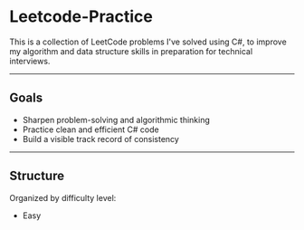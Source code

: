 # Leetcode-Practice

This is a collection of LeetCode problems I've solved using C#, to improve my algorithm and data structure skills in preparation for technical interviews.

---

## Goals

- Sharpen problem-solving and algorithmic thinking
- Practice clean and efficient C# code
- Build a visible track record of consistency

---

## Structure

Organized by difficulty level:
- Easy